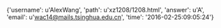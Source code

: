 {'username': u'AlexWang', 'path': u'xz1208/1208.html', 'answer': u'A', 'email': u'wac14@mails.tsinghua.edu.cn', 'time': '2016-02-25:09:05:24'}
